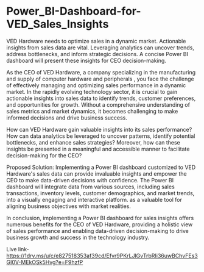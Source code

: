# Power_BI-Dashboard-for-VED_Sales_Insights
VED Hardware needs to optimize sales in a dynamic market. Actionable insights from sales data are vital. Leveraging analytics can uncover trends, address bottlenecks, and inform strategic decisions. A concise Power BI dashboard will present these insights for CEO decision-making.

As the CEO of VED Hardware, a company specializing in the manufacturing and supply of computer hardware and peripherals , you face the challenge of effectively managing and optimizing sales performance in a dynamic market. In the rapidly evolving technology sector, it is crucial to gain actionable insights into sales data to identify trends, customer preferences, and opportunities for growth. Without a comprehensive understanding of sales metrics and market dynamics, it becomes challenging to make informed decisions and drive business success.

How can VED Hardware gain valuable insights into its sales performance? How can data analytics be leveraged to uncover patterns, identify potential bottlenecks, and enhance sales strategies? Moreover, how can these insights be presented in a meaningful and accessible manner to facilitate decision-making for the CEO?

Proposed Solution:
Implementing a Power BI dashboard customized to VED Hardware's sales data can provide invaluable insights and empower the CEO to make data-driven decisions with confidence. The Power BI dashboard will integrate data from various sources, including sales transactions, inventory levels, customer demographics, and market trends, into a visually engaging and interactive platform.
as a valuable tool for aligning business objectives with market realities.

In conclusion, implementing a Power BI dashboard for sales insights offers numerous benefits for the CEO of VED Hardware, providing a holistic view of sales performance and enabling data-driven decision-making to drive business growth and success in the technology industry.

Live link-https://1drv.ms/u/c/e827518353af39cd/Efvr9PKrLJlGvTrbRIi36uwBChvFEs3GI0V-MEkOSk5Hvg?e=F9hzfP


